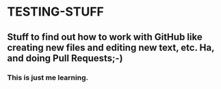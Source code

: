 # TESTING-STUFF
## Stuff to find out how to work with GitHub like creating new files and editing new text, etc. Ha, and doing Pull Requests;-)
### This is just me learning.
